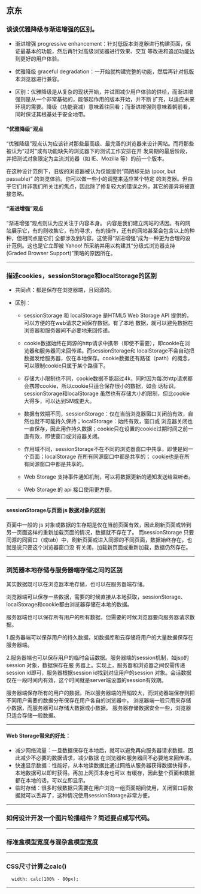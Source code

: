 ## 京东

### 谈谈优雅降级与渐进增强的区别。

- 渐进增强 progressive enhancement：针对低版本浏览器进行构建页面，保证最基本的功能，然后再针对高级浏览器进行效果、交互
等改进和追加功能达到更好的用户体验。

- 优雅降级 graceful degradation：一开始就构建完整的功能，然后再针对低版本浏览器进行兼容。

- 区别：优雅降级是从复杂的现状开始，并试图减少用户体验的供给，而渐进增强则是从一个非常基础的，能够起作用的版本开始，并不断
扩充，以适应未来环境的需要。降级（功能衰减）意味着往回看；而渐进增强则意味着朝前看，同时保证其根基处于安全地带。

#### “优雅降级”观点

“优雅降级”观点认为应该针对那些最高级、最完善的浏览器来设计网站。而将那些被认为“过时”或有功能缺失的浏览器下的测试工作安排在开
发周期的最后阶段，并把测试对象限定为主流浏览器（如 IE、Mozilla 等）的前一个版本。

在这种设计范例下，旧版的浏览器被认为仅能提供“简陋却无妨 (poor, but passable)” 的浏览体验。你可以做一些小的调整来适应某个特定
的浏览器。但由于它们并非我们所关注的焦点，因此除了修复较大的错误之外，其它的差异将被直接忽略。

#### “渐进增强”观点

“渐进增强”观点则认为应关注于内容本身。
内容是我们建立网站的诱因。有的网站展示它，有的则收集它，有的寻求，有的操作，还有的网站甚至会包含以上的种种，但相同点是它们
全都涉及到内容。这使得“渐进增强”成为一种更为合理的设计范例。这也是它立即被 Yahoo! 所采纳并用以构建其“分级式浏览器支持 
(Graded Browser Support)”策略的原因所在。

- - -
### 描述cookies，sessionStorage和localStorage的区别

- 共同点：都是保存在浏览器端，且同源的。

- 区别：
    - sessionStorage 和 localStorage 是HTML5 Web Storage API 提供的，可以方便的在web请求之间保存数据。有了本地
    数据，就可以避免数据在浏览器和服务器间不必要地来回传递。
    
    - cookie数据始终在同源的http请求中携带（即使不需要），即cookie在浏览器和服务器间来回传递。而sessionStorage和
    localStorage不会自动把数据发给服务器，仅在本地保存。cookie数据还有路径（path）的概念，可以限制cookie只属于某个路径下。
    
    - 存储大小限制也不同，cookie数据不能超过4k，同时因为每次http请求都会携带cookie，所以cookie只适合保存很小的数据，如会
    话标识。sessionStorage和localStorage 虽然也有存储大小的限制，但比cookie大得多，可以达到5M或更大。
    
    - 数据有效期不同，sessionStorage：仅在当前浏览器窗口关闭前有效，自然也就不可能持久保持；localStorage：始终有效，窗口或
    浏览器关闭也一直保存，因此用作持久数据；cookie只在设置的cookie过期时间之前一直有效，即使窗口或浏览器关闭。
    
    - 作用域不同，sessionStorage不在不同的浏览器窗口中共享，即使是同一个页面；localStorage 在所有同源窗口中都是共享的；
    cookie也是在所有同源窗口中都是共享的。
    
    - Web Storage 支持事件通知机制，可以将数据更新的通知发送给监听者。
    
    - Web Storage 的 api 接口使用更方便。

- - - 
#### sessionStorage与页面 js 数据对象的区别

页面中一般的 js 对象或数据的生存期是仅在当前页面有效，因此刷新页面或转到另一页面这样的重新加载页面的情况，数据就不存在了。
而sessionStorage 只要同源的同窗口（或tab）中，刷新页面或进入同源的不同页面，数据始终存在。也就是说只要这个浏览器窗口没
有关闭，加载新页面或重新加载，数据仍然存在。

- - -
### 浏览器本地存储与服务器端存储之间的区别

其实数据既可以在浏览器本地存储，也可以在服务器端存储。

浏览器端可以保存一些数据，需要的时候直接从本地获取，sessionStorage、localStorage和cookie都由浏览器存储在本地的数据。

服务器端也可以保存所有用户的所有数据，但需要的时候浏览器要向服务器请求数据。

1.服务器端可以保存用户的持久数据，如数据库和云存储将用户的大量数据保存在服务器端。

2.服务器端也可以保存用户的临时会话数据。服务器端的session机制，如jsp的 session 对象，数据保存在服
务器上。实现上，服务器和浏览器之间仅需传递session id即可，服务器根据session id找到对应用户的session
对象。会话数据仅在一段时间内有效，这个时间就是server端设置的session有效期。

服务器端保存所有的用户的数据，所以服务器端的开销较大，而浏览器端保存则把不同用户需要的数据分布保存在用户各自的浏览器中。
浏览器端一般只用来存储小数据，而服务器可以存储大数据或小数据。
服务器存储数据安全一些，浏览器只适合存储一般数据。

- - -
#### Web Storage带来的好处：
- 减少网络流量：一旦数据保存在本地后，就可以避免再向服务器请求数据，因此减少不必要的数据请求，减少数据
在浏览器和服务器间不必要地来回传递。
- 快速显示数据：性能好，从本地读数据比通过网络从服务器获得数据快得多，本地数据可以即时获得。再加上网页本身也可以
有缓存，因此整个页面和数据都在本地的话，可以立即显示。
- 临时存储：很多时候数据只需要在用户浏览一组页面期间使用，关闭窗口后数据就可以丢弃了，这种情况使用sessionStorage非常方便。

- - -
### 如何设计开发一个图片轮播组件？简述要点或写代码。

- - -
### 标准盒模型宽度与混杂盒模型宽度

- - -
### CSS尺寸计算之calc()

      width: calc(100% - 80px);
    
- - -

